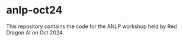 # anlp-oct24
This repository contains the code for the ANLP workshop held by Red Dragon AI on Oct 2024.
